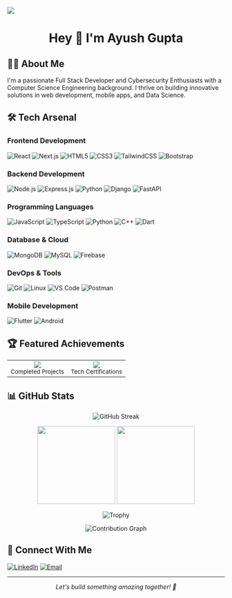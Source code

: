 [![](https://visitcount.itsvg.in/api?id=anshc022&label=Profile%20Views&color=1&icon=5&pretty=true)](https://visitcount.itsvg.in)

<h1 align="center">
Hey 👋 I'm Ayush Gupta
</h1>

## 👨‍💻 About Me
I'm a passionate Full Stack Developer and Cybersecurity Enthusiasts with a Computer Science Engineering background. I thrive on building innovative solutions in web development, mobile apps, and Data Science.

## 🛠️ Tech Arsenal

### Frontend Development
![React](https://img.shields.io/badge/-React-61DAFB?style=flat&logo=react&logoColor=black)
![Next.js](https://img.shields.io/badge/-Next.js-000000?style=flat&logo=next.js&logoColor=white)
![HTML5](https://img.shields.io/badge/-HTML5-E34F26?style=flat&logo=html5&logoColor=white)
![CSS3](https://img.shields.io/badge/-CSS3-1572B6?style=flat&logo=css3&logoColor=white)
![TailwindCSS](https://img.shields.io/badge/-TailwindCSS-38B2AC?style=flat&logo=tailwind-css&logoColor=white)
![Bootstrap](https://img.shields.io/badge/-Bootstrap-7952B3?style=flat&logo=bootstrap&logoColor=white)
<!-- ![Vue.js](https://img.shields.io/badge/-Vue.js-4FC08D?style=flat&logo=vue.js&logoColor=white) -->

### Backend Development
![Node.js](https://img.shields.io/badge/-Node.js-339933?style=flat&logo=node.js&logoColor=white)
![Express.js](https://img.shields.io/badge/-Express.js-000000?style=flat&logo=express&logoColor=white)
![Python](https://img.shields.io/badge/-Python-3776AB?style=flat&logo=Python&logoColor=white)
![Django](https://img.shields.io/badge/-Django-092E20?style=flat&logo=django&logoColor=white)
![FastAPI](https://img.shields.io/badge/-FastAPI-009688?style=flat&logo=fastapi&logoColor=white)

### Programming Languages
![JavaScript](https://img.shields.io/badge/-JavaScript-F7DF1E?style=flat&logo=JavaScript&logoColor=black)
![TypeScript](https://img.shields.io/badge/-TypeScript-3178C6?style=flat&logo=typescript&logoColor=white)
![Python](https://img.shields.io/badge/-Python-3776AB?style=flat&logo=Python&logoColor=white)
![C++](https://img.shields.io/badge/-C++-00599C?style=flat&logo=c%2B%2B&logoColor=white)
![Dart](https://img.shields.io/badge/Dart-8A2BE2)
<!-- ![Java](https://img.shields.io/badge/-Java-007396?style=flat&logo=java&logoColor=white) -->

### Database & Cloud
![MongoDB](https://img.shields.io/badge/-MongoDB-47A248?style=flat&logo=mongodb&logoColor=white)
![MySQL](https://img.shields.io/badge/-MySQL-4479A1?style=flat&logo=mysql&logoColor=white)
![Firebase](https://img.shields.io/badge/-Firebase-FFCA28?style=flat&logo=firebase&logoColor=black)
<!-- ![Supabase](https://img.shields.io/badge/-Supabase-3ECF8E?style=flat&logo=supabase&logoColor=white) -->
<!-- ![PostgreSQL](https://img.shields.io/badge/-PostgreSQL-336791?style=flat&logo=postgresql&logoColor=white) -->
<!-- ![AWS](https://img.shields.io/badge/-AWS-232F3E?style=flat&logo=amazon-aws&logoColor=white) -->

### DevOps & Tools
![Git](https://img.shields.io/badge/-Git-F05032?style=flat&logo=git&logoColor=white)
![Linux](https://img.shields.io/badge/-Linux-FCC624?style=flat&logo=linux&logoColor=black)
![VS Code](https://img.shields.io/badge/-VS%20Code-007ACC?style=flat&logo=visual-studio-code&logoColor=white)
![Postman](https://img.shields.io/badge/-Postman-FF6C37?style=flat&logo=postman&logoColor=white)
<!-- ![Docker](https://img.shields.io/badge/-Docker-2496ED?style=flat&logo=docker&logoColor=white) -->
<!-- ![Nginx](https://img.shields.io/badge/-Nginx-009639?style=flat&logo=nginx&logoColor=white) -->
<!-- ![GitHub Actions](https://img.shields.io/badge/-GitHub_Actions-2088FF?style=flat&logo=github-actions&logoColor=white) -->

### Mobile Development
![Flutter](https://img.shields.io/badge/-Flutter-02569B?style=flat&logo=flutter&logoColor=white)
![Android](https://img.shields.io/badge/-Android-3DDC84?style=flat&logo=android&logoColor=white)
<!-- ![React Native](https://img.shields.io/badge/-React_Native-61DAFB?style=flat&logo=react&logoColor=black) -->

## 🏆 Featured Achievements

<div align="center">
  <table>
    <tr>
      <td align="center">
        <img src="https://img.shields.io/badge/10+-Projects-31C442?style=for-the-badge&logo=github&logoColor=white"/>
        <br />
        <small>Completed Projects</small>
      </td>
      <!-- <td align="center">
        <img src="https://img.shields.io/badge/500+-Contributions-2088FF?style=for-the-badge&logo=github&logoColor=white"/>
        <br />
        <small>Open Source Contributions</small>
      </td> -->
      <td align="center">
        <img src="https://img.shields.io/badge/5+-Certifications-FF6C37?style=for-the-badge&logo=acclaim&logoColor=white"/>
        <br />
        <small>Tech Certifications</small>
      </td>
    </tr>
  </table>
</div>

## 📊 GitHub Stats
<p align="center">
  <img src="https://github-readme-streak-stats.herokuapp.com/?user=anshc022&theme=dark" alt="GitHub Streak"/>
</p>

<p align="center">
  <img height="180em" src="https://github-readme-stats.vercel.app/api?username=theayushgupta08&show_icons=true&theme=dark&count_private=true&include_all_commits=true"/>
  <img height="180em" src="https://github-readme-stats.vercel.app/api/top-langs/?username=theayushgupta08&layout=compact&theme=dark&langs_count=8"/>
</p>

<p align="center">
  <img src="https://github-profile-trophy.vercel.app/?username=theayushgupta08&theme=darkhub&no-frame=true&row=1&column=7" alt="Trophy"/>
</p>

<p align="center">
  <img src="https://github-readme-activity-graph.vercel.app/graph?username=theayushgupta08&theme=react-dark&hide_border=true&custom_title=Contribution%20Graph&area=true&point=false&line=31C442&area_color=21914A" alt="Contribution Graph"/>
</p>

<!-- <p align="center">
  <img src="https://raw.githubusercontent.com/Platane/snk/output/github-contribution-grid-snake.svg" alt="Snake animation"/>
</p> -->

## 🤝 Connect With Me
[![LinkedIn](https://img.shields.io/badge/-LinkedIn-0077B5?style=flat&logo=LinkedIn&logoColor=white)](https://www.linkedin.com/in/theayushgupta08/)
[![Email](https://img.shields.io/badge/-Email-D14836?style=flat&logo=Gmail&logoColor=white)](mailto:mrayushg08@gmail.com)
<!-- [![Portfolio](https://img.shields.io/badge/-Portfolio-000000?style=flat&logo=About.me&logoColor=white)](https://portfolio link/) -->

---
<p align="center">
  <i>Let's build something amazing together! 🚀</i>
</p>
